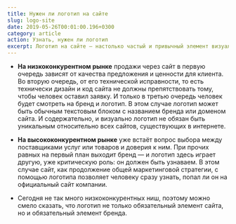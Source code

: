 ```yaml
---
title: Нужен ли логотип на сайте
slug: logo-site
date: 2019-05-26T00:01:00.196+0300
category: article
action: Узнать, нужен ли логотип
excerpt: Логотип на сайте — настолько частый и привычный элемент визуальной композиции и навигации внутри сайта, что его всё-таки можно назвать обязательным элементом любого сайта, так как посетители ожидают его увидеть.
---
```


- **На низкоконкурентном рынке** продажи через сайт в первую очередь зависят от качества предложения и ценности для клиента. Во вторую очередь, от его технической исправности, то есть технически дизайн и код сайта не должны препятствовать тому, чтобы человек оставил заявку. И только в третью очередь человек будет смотреть на бренд и логотип. В этом случае логотип может быть обычным текстовым блоком с названием бренда или доменом сайта. И содержательно, и визуально логотип не обязан быть уникальным относительно всех сайтов, существующих в интернете.

- **На высококонкурентном рынке** уже встаёт вопрос выбора между поставщиками услуг или товаров и доверия к ним. При прочих равных на первый план выходит бренд — и логотип здесь играет другую, уже критическую роль: он должен быть узнаваем. В этом случае сайт, как продолжение общей маркетинговой стратегии, с помощью логотипа позволяет человеку сразу узнать, попал ли он на официальный сайт компании.

- Сегодня не так много низкоконкурентных ниш, поэтому можно смело сказать, что логотип не только обязательный элемент сайта, но и обязательный элемент бренда.
